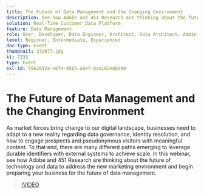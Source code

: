 ```yaml
---
title: The Future of Data Management and the Changing Environment
description: See how Adobe and 451 Research are thinking about the future of technology and data to address the new marketing environment and begin preparing your business for the future of data management.
solution: Real-Time Customer Data Platform
feature: Data Management
role: User, Developer, Data Engineer, Architect, Data Architect, Admin, Leader
level: Beginner, Intermediate, Experienced
doc-type: Event
thumbnail: 332077.jpg
kt: 7333
type: Event
exl-id: 9562892a-e6f4-45b5-a8e7-8aa162e8899d
---
```

# The Future of Data Management and the Changing Environment

As market forces bring change to our digital landscape, businesses need to adapt to a new reality regarding data governance, identity resolution, and how to engage prospects and pseudonymous visitors with meaningful content. To that end, there are many different paths emerging to leverage durable identifiers with external systems to achieve scale. In this webinar, see how Adobe and 451 Research are thinking about the future of technology and data to address the new marketing environment and begin preparing your business for the future of data management.

>[!VIDEO](https://video.tv.adobe.com/v/332077/?quality=12&learn=on)
